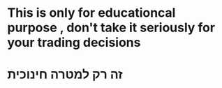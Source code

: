 # This is only for educationcal purpose , don't take it seriously for your trading decisions
# זה רק למטרה חינוכית
